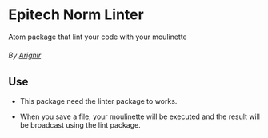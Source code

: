 # Epitech Norm Linter
Atom package that lint your code with your moulinette

###### By [Arignir](mailto:benjamin.grange@epitech.eu)

## Use

* This package need the linter package to works.

* When you save a file, your moulinette will be executed and the result will be broadcast using the lint package.
